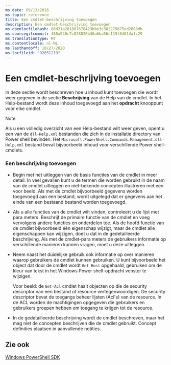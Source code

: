 ```yaml
---
ms.date: 09/13/2016
ms.topic: reference
title: Een cmdlet-beschrijving toevoegen
description: Een cmdlet-beschrijving toevoegen
ms.openlocfilehash: 08d21a281881678423bbe3c382279875ed2868db
ms.sourcegitcommit: 488a940c7c828820b36a6ba56c119f64614afc29
ms.translationtype: MT
ms.contentlocale: nl-NL
ms.lasthandoff: 10/27/2020
ms.locfileid: "92651219"
---
```

# <a name="how-to-add-a-cmdlet-description"></a>Een cmdlet-beschrijving toevoegen

In deze sectie wordt beschreven hoe u inhoud kunt toevoegen die wordt weer gegeven in de sectie **Beschrijving** van de Help van de cmdlet. In het Help-bestand wordt deze inhoud toegevoegd aan het **opdracht** knooppunt voor elke cmdlet.

> [!NOTE]
> Als u een volledig overzicht van een Help-bestand wilt weer geven, opent u een van de `dll-Help.xml` bestanden die zich in de installatie directory van Power shell bevinden. Het `Microsoft.PowerShell.Commands.Management.dll-Help.xml` bestand bevat bijvoorbeeld inhoud voor verschillende Power shell-cmdlets.

### <a name="to-add-a-description"></a>Een beschrijving toevoegen

- Begin met het uitleggen van de basis functies van de cmdlet in meer detail. In veel gevallen kunt u de termen die worden gebruikt in de naam van de cmdlet uitleggen en niet-bekende concepten illustreren met een voor beeld. Als met de cmdlet bijvoorbeeld gegevens worden toegevoegd aan een bestand, wordt uitgelegd dat er gegevens aan het einde van een bestaand bestand worden toegevoegd.

- Als u alle functies van de cmdlet wilt vinden, controleert u de lijst met para meters. Beschrijf de primaire functie van de cmdlet en voeg vervolgens andere functies en onderdelen toe. Als de hoofd functie van de cmdlet bijvoorbeeld één eigenschap wijzigt, maar de cmdlet alle eigenschappen kan wijzigen, doet u dat in de gedetailleerde beschrijving. Als met de cmdlet-para meters de gebruikers informatie op verschillende manieren kunnen vragen, moet u deze uitleggen.

- Neem naast het duidelijke gebruik ook informatie op over manieren waarop gebruikers de cmdlet kunnen gebruiken. U kunt bijvoorbeeld het object dat door de cmdlet wordt `Get-Host` opgehaald, gebruiken om de kleur van tekst in het Windows Power shell-opdracht venster te wijzigen.

  Voor beeld: de `Get-Acl` cmdlet haalt objecten op die de security descriptor van een bestand of resource vertegenwoordigen. De security descriptor bevat de toegangs beheer lijsten (Acl's) van de resource. In de ACL worden de machtigingen opgegeven die gebruikers en gebruikers groepen hebben om toegang te krijgen tot de resource.

- In de gedetailleerde beschrijving wordt de cmdlet beschreven, maar het mag niet de concepten beschrijven die de cmdlet gebruikt. Concept definities plaatsen in aanvullende notities.

## <a name="see-also"></a>Zie ook

[Windows PowerShell SDK](../windows-powershell-reference.md)

